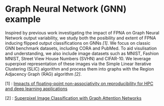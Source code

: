 # Graph Neural Network (GNN) example

Inspired by previous work investigating the impact of FPNA on Graph Neural Network output variability, we study both the posibility and extent of FPNA inducing flipped output classifications on GNNs <cite>[1]</cite>. We focus on classic GNN benchmark datasets, including CORA and PubMed. To aid visulisation and understanding, we also include image datasets such as MNIST, Fashion MNIST, Street View House Numbers (SVHN) and
CIFAR-10. We leverage superpixel representation of these images via the Simple Linear Iterative Clustering (SLIC) algorithm and process them into graphs with the Region Adjacency Graph (RAG) algorithm <cite>[2]</cite>.


[1] : [Impacts of floating-point non-associativity on reproducibility for HPC and deep learning applications](https://arxiv.org/abs/2408.05148)


[2] : [Superpixel Image Classification with Graph Attention Networks](https://arxiv.org/abs/2002.05544)